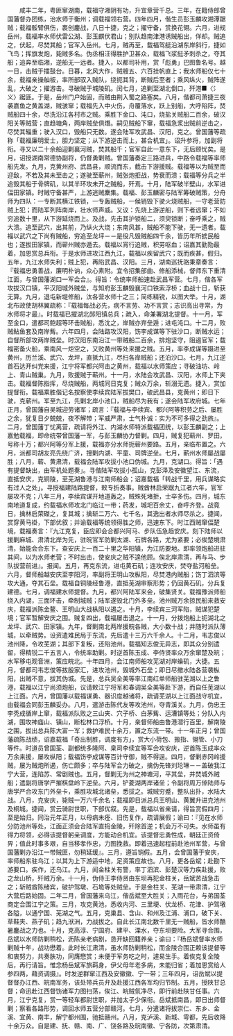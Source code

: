 <!-- { "loadSidebar": true } -->
　　咸丰二年，粤匪窜湖南，载福守湘阴有功，升宜章营千总。三年，在籍侍郎曾国藩督办团练，治水师于衡州；调载福领右营。四年四月，偕生员彭玉麟攻湘潭踞贼；载福骽臂俱伤，裹创鏖战，八日十捷，克之；擢守备，赏换花翎。六月，进规岳州，载福率水师伏雷公湖、彭玉麒伏君山；别队趋南津港诱贼船出，佯却。贼追之，伏起，尽焚其船；官军入岳州。七月，贼再至，载福驾艇沿湖东岸斜行，捷如飞鸟；挥旗发炮，毙贼多名。伪丞相汪得胜护卫甚众，载福飞浆挺矛刺杀之，夺其船；追奔至临湘，逆船无一远者。捷入，以都司补用，赏「彪勇」巴图鲁名号。越一日，击贼于擂鼓台。日暮，北风大作，贼艘五、六百挂帆直上；我水师船仅七十余，载福亲操舢板，率所部驭入贼队，绕扼其背，断贼后至者；乘风纵火，贼阵遂乱，大破之；擢游击。寻破贼于城陵矶。闰七月，追剿至湖北倒口，歼港■〈氵义〉踞匪。于是，岳州门户始固，而贼由荆入蜀之路塞矣。八月，偕都司萧捷三夜袭嘉鱼之黄盖湖，贼骇窜；载福先入中火伤，舟覆落水，跃上别船，大呼陷阵，焚贼船四十余，尽洗沿江各村市之贼。乘胜下金口、沌口，烧盐关贼船二百余，破汉阳关等贼营；直趋塘角，两岸贼垒俱熸。嗣见贼船下窜，载福急浆出贼前逆击之，尽焚其辎重；驶入汉口，毁船只无数。遂会陆军攻武昌、汉阳，克之。曾国藩等疏称「载福廉明爱士，胆力坚定；从下游逆击而上，甚合机宜」。诏升参将，加副将衔。寻又以二十余船迎剿襄河贼，焚其船千；官军自此一意东下，无后顾忧矣。是月，诏授湖南常德协副将，仍督勇剿贼。曾国藩奏定三路进兵，中路令载福等率师船先发。九月，克黄州府、武昌县，顺流而东，截击下游援贼。载福等以为贼至而迎敌，不若及其未至击之；遂驶至蕲州，贼张炮拒战，势衰而溃；载福等分兵之半追毁其船于骨牌矶，以其半环攻未开之贼船，歼焉。十月，陆军破半壁山，水军进偪田家镇。时贼守备甚严，上游逃贼麇集。载福、彭玉麟密与陆军筹破贼策，分舟师为四队：一专断其横江铁锁，一专轰贼船，一候销毁下驶火烧贼船，一守老营防贼上犯；而陆军列阵南岸，壮水师声威。又议：先烧上游逆船，则下者远窜；不如穷追数十里，从下游延烧而上。及战，先击其护锁船二，须臾锁断；奋呼乘之，贼大溃。追至武穴，出其前，乃纵火大烧；东南风甚，贼船不能下驶，无一遗者。载福以武穴之下尚有贼船，穷追至龙坪－－是役凡毁贼船四千余，皆历年所掳民船也；遂拔田家镇，而蕲州贼亦遁去。载福以宵行追贼，积劳呕血；诏嘉其勤勚最着，加恩赏总兵衔。于是水师进攻江西九江，载福以疾留武穴；既而疾甚，假归。五年，九江水师失利；贼上犯，再陷武昌、汉阳。三月，湖南巡抚骆秉章奏言：『载福忠勇善战，廉明朴讷，众心素附。宜令招集部曲、修船添械，督师东下重清江面，与曾国藩湖口一军会合』。得旨：令统率师船速赴武昌军营。七月，偕各军攻拔汉口镇，平汉阳城外贼垒，与知府彭玉麟毁襄河口铁索浮桥；血战十日，斩获无算。九月，退屯新堤修船，汰各营水师十之三；简练精锐，以图大举。十月，湖北布政使胡林翼疏称：『载福每战必先，病不言劳、功不言赏；志识高出寻常，为水师将才最』。时载福已擢湖北郧阳镇总兵；疏入，命兼署湖北提督。十一月，军至金口，遣都司鲍超等环击贼船，悉沈之，岸贼亦弃垒遁；进屯沌口。十二月，败贼鲇鱼套及南岸觜。六年四月，会陆路攻汉阳，饬李成谋等下驻沙口，断贼水运；自督所部攻两岸贼垒。时汉阳东南沿江一带贼船二百余，排炮坚守，阻遏官军；载福密备火船，乘南风一炬空之，又败黄州等处来援之贼。五月，率李成谋等蹑进至黄州，历兰溪、武穴、龙坪，直抵九江，尽扫各岸贼船；还泊沙口。七月，九江逆首石达开纠党来援，江宁将军都兴阿击之黄州，载福以水师策应；寻破油坊、岭上、青山贼巢。九月，败援贼于蕲州。十一月，水陆会攻武昌、汉阳，水师上下夹击。载福督陈指挥，尽烧贼船，两城同日克复；贼众万余，斩溺无遗。捷入，赏加提督衔。载福乘胜偕记名按察使李续宾陆军拔樊口，破武昌县，克黄州；即日下驶，克蕲州。军至九江，先剿北岸小池口，贼船尽为我有；遂会陆军攻府城。七年正月，曾国藩自吴城迎劳诸军；疏言：『载福与李续宾、都兴阿等积劳之后、屡胜之余，犹复日夕兢兢，夜不解带；军威严肃，士气朴诚：实为不可多得之劲旅』。二月，曾国藩丁忧离营，疏请将外江、内湖水师特派载福团统，以彭玉麟副之；上嘉勉载福，即命统带曾国藩一军，与彭玉麟协力督剿。四月，贼复犯蕲州、罗田，号称十万；都兴阿等分军上援，载福亦分水师扼蕲州要路。五月，亲临布置之。六月，派都司胡友亮先绕广济，搜剿内湖、平童、司牌逆垒。七月，蕲州水师屡战屡胜；八月，蕲、黄肃清，载福会陆军攻拔小池口伪城。九月，克湖口。得旨：「遇有提督缺出，由军机处题奏」。寻偕陆军攻拔小孤山，克彭泽及安徽望江、东流，直抵安庆，克铜陵，至芜湖鲁港与江南师船会；诏嘉载福「转战千里，用兵谋略实有过人之处」。寻授福建陆路提督，敕专折奏事。贼酋林启荣踞九江者六年，官军屡攻不克；八年三月，李续宾谋开地道轰之，贼殊死堵拒，士卒多伤。四月，城东南地道复成，约载福水师攻北门临江一带；药发，城圯百余丈，奋呼齐登。战竟日，擒林启荣磔之，复其城；擒斩二万六、七千名，其逸出者水师尽杀之。捷闻，赏穿黄马褂，下部优叙；并谕载福等统领得胜之师，迅速东下。时江西贼窜偪楚境，载福奏言：『九江克复，臣应即会合都兴阿马、步队伍急趋安庆。刻下陆师以援剿麻城、肃清北岸为先，驻皖官军防剿太湖、石牌各路，尤为紧要；必俟楚境肃清，始能会合东下。查安庆上一百二十里之华阳镇，为江防要地。即率领炮船进驻其间，以为水师老营；不时出击，使安庆之贼不遑他顾。俟北岸肃清，再与马、步队拔营前进』。报闻。五月，再克东流，进屯黄石矶；连攻安庆，焚夺盐河船垒。六月，督师船越安庆至李阳河，率副将王明山攻枞阳，尽焚港内贼船；饬丁泗滨等攻大通，夺其石垒。载福自铜陵经鲁港，直抵芜湖审察形势；仍回黄石矶，分兵复建德。七月，调福建水师提督。九月，都兴阿陆军来会，破集贤关。载福豫派师船绕入内湖，三面环击，牵制城贼；陆军遂毁北门外多垒。池州贼万余掠民船来救安庆，载福派陈金鳌、王明山大战枞阳以遏之。十月，李续宾三河军陷，贼谋犯楚境；官军暂解安庆之围。贼复四出，载福屡击退之。十一月，分拨炮船上扼湖北之龙坪、武穴、田家镇。九年，督剿南北两岸援皖各贼，大小数十战；并随时派队薄城，以牵贼势。设资遣难民局于东流，先后遣十三万六千余人。十二月，韦志俊以池州降，令攻芜湖；其部下复叛，还陷池州。载福知志俊无异志，即其众分别遣留，得精锐二千五言人，令统率助剿。时逆首陈玉成、李侍贤率众万余窜楚及皖；水军移屯观音洲，策应皖北。十年四月，会江南师船攻芜湖对岸蟂矶，大捷。五月，督都司韦志俊等拔殷家汇，进攻池州，毁城外石垒；即日尽撤水陆各营袭枞阳，出贼不意，拔其伪城。先是，总兵吴全美等率江南红单师船驻芜湖以上之鲁港，载福以江宁尚须炮船，议请敕江宁将军和春调吴全美等赴下游，而自任芜湖以上江面。六月，曾国藩以载福谋勇、器识度越诸将，疏请芜湖以上江面战守机宜，由载福会同彭玉麟妥办。八月，遣游击陈代友等攻池州，夺青溪关。九月，伪忠王李秃成循岸上窜，载福派队败之三山夹、穴子桥、白茅觜、运漕镇等处；分队入内湖，围攻神庙山、镇山，断松林口浮桥。十月，亲督师船由鲁港潜行百里，解南陵之围，拔出总兵陈大富一军；救护难民十余万，置之东流一带。十一年正月；曾国藩疏陈战绩，诏嘉载福「奇出制胜，调度有方」，赏大小荷包、搬指、翎管、小刀等件。时道员曾国荃、副都统多隆阿、臬司李续宜等军会攻安庆，逆首陈玉成率众万余来援，屡攻枞阳；载福饬李成谋等百计守御，贼不得逞。四月，督剿赤冈岭援贼，屡为贼炮所遏，伤亡颇多；卒与陆军合力破之，擒伪先锋刘玱琳－－盖破我江宁大营，连陷苏、常剧贼也。五月，督剿无为州之神塘河，平其垒，并焚城外贼船；遣副将唐学严摧棋盘岭下逆垒。六月，铲菱湖两岸诸垒；令副将周万倬陆师与唐学严合攻东门外垒卡，乘胜攻城北诸垒，悉拔之。城贼穷蹙，整队出扑，水陆大战。八月，克安庆，毙贼一万六千余名；载福即日派总兵王明山、黄翼升进克池州及桐城。捷闻，赏云骑尉世职，下部优叙。先是，载福以省亲请，得旨赏假四月；至是始归。同治元年正月，以母病未痊、旧伤复作，疏请展假；谕曰：『见在水师分防池州等处，江面正须会合陆军直捣金陵，歼除首逆；机会万不可失。水师虽有得力将领，必得该提督躬亲调度，方能动合机宜。该提督忠勇性成，朝廷正资倚畀；值此时事多艰，自当移孝作忠，力图挽救。即着迅速起程前赴池州军营，与曾国藩剿办沿江一带贼匪，勿稍延缓』。三月，遵旨销假。五月，会曾国藩于安庆，率师船东驻乌江；以其为上下游适中地，足资策应故也。八月，更各岳斌；赴勘下游要口。疾作，还乌江。九月，闻金柱关有警，率丁泗滨、彭楚汉等力疾赴援，败之龙山桥，歼贼万余。十一月，伪侍王李侍贤由东坝再犯金柱关，岳斌苦战急击之；斩贼酋陈绪宾，破护驾墩、石垝等处贼垒。于是金柱关、芜湖一带肃清，江宁大营后路始固。二年二月，曾国藩来乌江，偕岳斌至大胜关；入雨花台，与弟国荃商定合围江宁之策。三月，攻克黄池，悉收内河、三里埂、伏龙桥、花津、护驾墩各隘，以通宁国、芜湖之气。五月，克巢县、含山、和州及江浦、浦口，破下关、草鞋夹、燕子矶；趋九洑洲，力战拔之。自此长江南北数千里无一贼船，皆水师酷暑鏖战之力也。十月，克高淳、宁国府、建平、溧水，夺东坝要险。大军寻合围，岳斌以水师防剿稍松，沥陈亲老病剧，恳开缺回籍养亲；谕曰：『杨岳斌督率水师剿贼十年，战功懋着。此时长江肃清，虽水师防剿稍松，而金陵合围正赖该提督等和衷努力，共奏肤功，同膺懋赏；未便于军务吃之时，遽易生手。着俟克复全陵后，再行请旨。惟念杨岳斌军旅羁身，伊父母年老多病，未能归省；着加恩赏给人参四两，藉资调摄』。时发逆群窜江西及安徽徽、宁一带；三年四月，诏岳斌以提督督办江西、皖南军务，该处带兵员弁及赴援江西各军均归节制。五月，授陕甘总督；命迅赴江西督饬诸军力图扫荡，俟江、皖贼氛净尽，即行前赴陕甘任事。六月，江宁克复，赏一等轻车都尉世职，并加太子少保衔。岳斌抵南昌，即日出师督剿；察看各路形势，调回水师五营分部赣河。七月，分遣诸将拔崇仁、东乡、金溪、宜黄、南丰，解宁都州围，驰抵赣州。八月，克泸溪、新城、雩都，先后收降十余万众。自是建、抚、赣、南、广、饶各路及皖南徽、宁各防，次第肃清。
